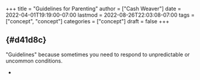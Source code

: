 +++
title = "Guidelines for Parenting"
author = ["Cash Weaver"]
date = 2022-04-01T19:19:00-07:00
lastmod = 2022-08-26T22:03:08-07:00
tags = ["concept", "concept"]
categories = ["concept"]
draft = false
+++

##  {#d41d8c}

"Guidelines" because sometimes you need to respond to unpredictable or uncommon conditions.

-
